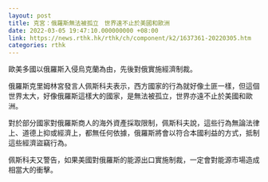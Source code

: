 ```yaml
---
layout: post
title: 克宮：俄羅斯無法被孤立　世界遠不止於美國和歐洲
date: 2022-03-05 19:47:10.000000000 +08:00
link: https://news.rthk.hk/rthk/ch/component/k2/1637361-20220305.htm
categories: rthk
---
```


歐美多國以俄羅斯入侵烏克蘭為由，先後對俄實施經濟制裁。

俄羅斯克里姆林宮發言人佩斯科夫表示，西方國家的行為就好像土匪一樣，但這個世界太大，好像俄羅斯這樣大的國家，是無法被孤立，世界亦遠不止於美國和歐洲。

對於部分國家對俄羅斯商人的海外資產採取限制，佩斯科夫說，這些行為無論法律上、道德上抑或經濟上，都無任何依據，俄羅斯將會以符合本國利益的方式，抵制這些經濟盜竊行為。 

佩斯科夫又警告，如果美國對俄羅斯的能源出口實施制裁，一定會對能源市場造成相當大的衝擊。
